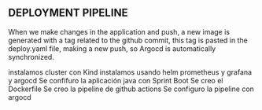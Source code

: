 ## DEPLOYMENT PIPELINE

When we make changes in the application and push, a new image is generated with a tag related to the github commit, this tag is pasted in the deploy.yaml file, making a new push, so Argocd is automatically synchronized.

instalamos cluster con Kind
instalamos usando helm prometheus y grafana y argocd
Se confifuro la aplicación java con Sprint Boot
Se creo el Dockerfile
Se creo la pipeline de github actions
Se configuro la pipeline con argocd 



